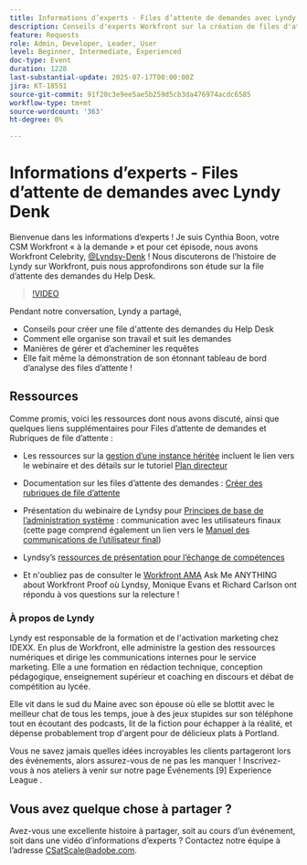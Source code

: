 ```yaml
---
title: Informations d’experts - Files d’attente de demandes avec Lyndy Denk
description: Conseils d'experts Workfront sur la création de files d'attente du Help Desk, les demandes de routage et les informations sur les tableaux de bord avec Lyndsy Denk.
feature: Requests
role: Admin, Developer, Leader, User
level: Beginner, Intermediate, Experienced
doc-type: Event
duration: 1228
last-substantial-update: 2025-07-17T00:00:00Z
jira: KT-18551
source-git-commit: 91f20c3e9ee5ae5b259d5cb3da476974acdc6585
workflow-type: tm+mt
source-wordcount: '363'
ht-degree: 0%

---
```



# Informations d’experts - Files d’attente de demandes avec Lyndy Denk

Bienvenue dans les informations d’experts !  Je suis Cynthia Boon, votre CSM Workfront « à la demande » et pour cet épisode, nous avons Workfront Celebrity, [@Lyndsy-Denk](https://experienceleaguecommunities.adobe.com/t5/user/viewprofilepage/user-id/17573167?profile.language=fr) ! Nous discuterons de l’histoire de Lyndy sur Workfront, puis nous approfondirons son étude sur la file d’attente des demandes du Help Desk.

>[!VIDEO](https://video.tv.adobe.com/v/3469291/?learn=on&enablevpops&captions=fre_fr)

Pendant notre conversation, Lyndy a partagé,

* Conseils pour créer une file d&#39;attente des demandes du Help Desk
* Comment elle organise son travail et suit les demandes
* Manières de gérer et d’acheminer les requêtes
* Elle fait même la démonstration de son étonnant tableau de bord d’analyse des files d’attente !

## Ressources

Comme promis, voici les ressources dont nous avons discuté, ainsi que quelques liens supplémentaires pour Files d’attente de demandes et Rubriques de file d’attente :

* Les ressources sur la [gestion d’une instance héritée](https://experienceleague.adobe.com/fr/docs/workfront-learn/tutorials-workfront/administration-and-setup/system-perfomance-and-maintenance/take-charge-of-an-existing-workfront-instance) incluent le lien vers le webinaire et des détails sur le tutoriel [Plan directeur](https://experienceleague.adobe.com/fr/docs/workfront-learn/tutorials-workfront/manage-work/request-queues/understand-request-queues)

* Documentation sur les files d’attente des demandes : [Créer des rubriques de file d’attente](https://experienceleague.adobe.com/fr/docs/workfront/using/manage-work/requests/create-and-manage-request-queues/create-queue-topics)

* Présentation du webinaire de Lyndsy pour [Principes de base de l’administration système](https://experienceleaguecommunities.adobe.com/t5/workfront-discussions/webinar-system-admin-essentials-communicating-with-end-users/td-p/606096?profile.language=fr) : communication avec les utilisateurs finaux (cette page comprend également un lien vers le [ Manuel des communications de l’utilisateur final](https://experienceleaguecommunities.adobe.com/t5/workfront-blogs/introducing-the-end-user-communications-cookbook/ba-p/607439?profile.language=fr))

* Lyndsy’s [ressources de présentation pour l’échange de compétences](https://experienceleaguecommunities.adobe.com/t5/workfront-discussions/event-follow-up-november-2024-skill-exchange-workfront-process/m-p/726841?profile.language=fr#M3642)

* Et n&#39;oubliez pas de consulter le [Workfront AMA](https://experienceleaguecommunities.adobe.com/t5/workfront-events/workfront-ama-ask-me-anything-about-workfront-proof/ev-p/748798?profile.language=fr) Ask Me ANYTHING about Workfront Proof où Lyndsy, Monique Evans et Richard Carlson ont répondu à vos questions sur la relecture !

### À propos de Lyndy

Lyndy est responsable de la formation et de l&#39;activation marketing chez IDEXX. En plus de Workfront, elle administre la gestion des ressources numériques et dirige les communications internes pour le service marketing. Elle a une formation en rédaction technique, conception pédagogique, enseignement supérieur et coaching en discours et débat de compétition au lycée.

Elle vit dans le sud du Maine avec son épouse où elle se blottit avec le meilleur chat de tous les temps, joue à des jeux stupides sur son téléphone tout en écoutant des podcasts, lit de la fiction pour échapper à la réalité, et dépense probablement trop d&#39;argent pour de délicieux plats à Portland.

Vous ne savez jamais quelles idées incroyables les clients partageront lors des événements, alors assurez-vous de ne pas les manquer !  Inscrivez-vous à nos ateliers à venir sur notre page Événements [9] Experience League .

## Vous avez quelque chose à partager ?

Avez-vous une excellente histoire à partager, soit au cours d’un événement, soit dans une vidéo d’informations d’experts ? Contactez notre équipe à l’adresse [CSatScale@adobe.com](mailto:CSatScale@adobe.com).


